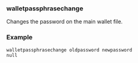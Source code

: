 ### walletpassphrasechange ###

Changes the password on the main wallet file.

### Example ###

```
walletpassphrasechange oldpassword newpassword
null

```
